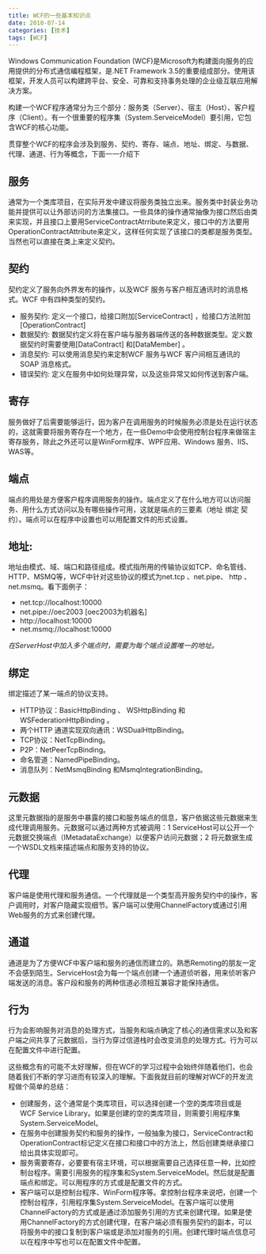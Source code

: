 ```yaml
---
title: WCF的一些基本知识点
date: 2010-07-14
categories: [技术]
tags: [WCF]
---
```


Windows Communication Foundation (WCF)是Microsoft为构建面向服务的应用提供的分布式通信编程框架，是.NET Framework 3.5的重要组成部分。使用该框架，开发人员可以构建跨平台、安全、可靠和支持事务处理的企业级互联应用解决方案。

构建一个WCF程序通常分为三个部分：服务类（Server）、宿主（Host）、客户程序（Client）。有一个很重要的程序集（System.ServeiceModel）要引用，它包含WCF的核心功能。

贯穿整个WCF的程序会涉及到服务、契约、寄存、端点、地址、绑定、与数据、代理、通道、行为等概念，下面一一介绍下

## 服务

通常为一个类库项目，在实际开发中建议将服务类独立出来。服务类中封装业务功能并提供可以让外部访问的方法集接口。一些具体的操作通常抽像为接口然后由类来实现，并且接口上要用ServiceContractAtrribute来定义，接口中的方法要用OperationContractAttribute来定义，这样任何实现了该接口的类都是服务类型。当然也可以直接在类上来定义契约。

## 契约

契约定义了服务向外界发布的操作，以及WCF 服务与客户相互通讯时的消息格式。WCF 中有四种类型的契约。

* 服务契约: 定义一个接口，给接口附加[ServiceContract] ，给接口方法附加[OperationContract]
* 数据契约: 数据契约定义将在客户端与服务器端传送的各种数据类型。定义数据契约时需要使用[DataContract] 和[DataMember] 。
* 消息契约: 可以使用消息契约来定制WCF 服务与WCF 客户间相互通讯的SOAP 消息格式。
* 错误契约: 定义在服务中如何处理异常，以及这些异常又如何传送到客户端。

## 寄存

服务做好了后需要能够运行，因为客户在调用服务的时候服务必须是处在运行状态的，这就需要将服务寄存在一个地方，在一些Demo中会使用控制台程序来做宿主寄存服务，除此之外还可以是WinForm程序、WPF应用、Windows 服务、IIS、WAS等。

## 端点

端点的用处是方便客户程序调用服务的操作。端点定义了在什么地方可以访问服务、用什么方式访问以及有哪些操作可用，这就是端点的三要素（地址 绑定 契约）。端点可以在程序中设置也可以用配置文件的形式设置。

## 地址:

地址由模式、域、端口和路径组成。模式指所用的传输协议如TCP、命名管线、HTTP、MSMQ等，WCF中针对这些协议的模式为net.tcp 、net.pipe、 http 、net.msmq。看下面例子：

* net.tcp://localhost:10000
* net.pipe://oec2003  [oec2003为机器名]
* http://localhost:10000
* net.msmq://localhost:10000

_在ServerHost中加入多个端点时，需要为每个端点设置唯一的地址。_

## 绑定

绑定描述了某一端点的协议支持。

* HTTP协议：BasicHttpBinding 、 WSHttpBinding 和WSFederationHttpBinding 。
* 两个HTTP 通道实现双向通讯：WSDualHttpBinding。
* TCP协议：NetTcpBinding。
* P2P：NetPeerTcpBinding。
* 命名管道：NamedPipeBinding。
* 消息队列：NetMsmqBinding 和MsmqIntegrationBinding。

## 元数据

这里元数据指的是服务中暴露的接口和服务端点的信息，客户依据这些元数据来生成代理调用服务。元数据可以通过两种方式被调用：1 ServiceHost可以公开一个元数据交换端点（IMetadataExchange）以便客户访问元数据；2 将元数据生成一个WSDL文档来描述端点和服务支持的协议。

## 代理

客户端是使用代理和服务通信。一个代理就是一个类型高开服务契约中的操作，客户调用时，对客户隐藏实现细节。客户端可以使用ChannelFactory或通过引用Web服务的方式来创建代理。

## 通道

通道是为了方便WCF中客户端和服务的通信而建立的。熟悉Remoting的朋友一定不会感到陌生。ServiceHost会为每一个端点创建一个通道侦听器，用来侦听客户端发送的消息。客户段和服务的两种信道必须相互兼容才能保持通信。

## 行为

行为会影响服务对消息的处理方式，当服务和端点确定了核心的通信需求以及和客户端之间共享了元数据后，当行为穿过信道栈时会改变消息的处理方式。行为可以在配置文件中进行配置。

这些概念有的可能不太好理解，但在WCF的学习过程中会始终伴随着他们，也会随着我们不断的学习进而有较深入的理解。下面我就目前的理解对WCF的开发流程做个简单的总结：

* 创建服务，这个通常是个类库项目，可以选择创建一个空的类库项目或是WCF Service Library。如果是创建的空的类库项目，则需要引用程序集System.ServeiceModel。
* 在服务中创建服务契约和服务的操作，一般抽象为接口，ServiceContract和OperationContract标记定义在接口和接口中的方法上，然后创建类继承接口给出具体实现即可。
* 服务需要寄存，必要要有宿主环境，可以根据需要自己选择任意一种，比如控制台程序。需要引用服务的程序集和System.ServeiceModel。然后就是配置端点和绑定。可以用程序的方式或是配置文件的方式。
* 客户端可以是控制台程序、WinForm程序等。拿控制台程序来说吧，创建一个控制台程序，引用程序集System.ServeiceModel。在客户端可以使用ChannelFactory的方式或是通过添加服务引用的方式来创建代理。如果是使用ChannelFactory的方式创建代理，在客户端必须有服务契约的副本，可以将服务中的接口复制到客户端或是添加对服务的引用。创建代理时端点信息可以在程序中写也可以在配置文件中配置。

